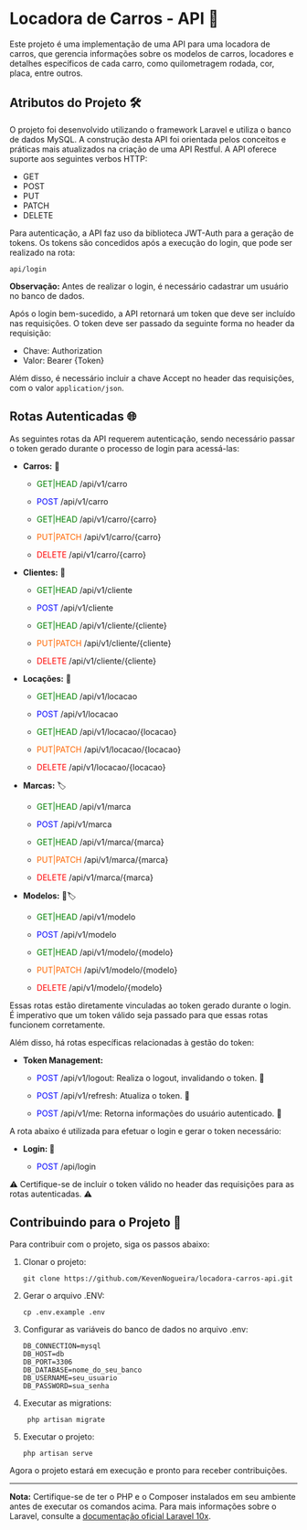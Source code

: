 # Locadora de Carros - API 🚗

Este projeto é uma implementação de uma API para uma locadora de carros, que gerencia informações sobre os modelos de carros, locadores e detalhes específicos de cada carro, como quilometragem rodada, cor, placa, entre outros.

## Atributos do Projeto 🛠️

O projeto foi desenvolvido utilizando o framework Laravel e utiliza o banco de dados MySQL. A construção desta API foi orientada pelos conceitos e práticas mais atualizados na criação de uma API Restful. A API oferece suporte aos seguintes verbos HTTP:

-   GET
-   POST
-   PUT
-   PATCH
-   DELETE

Para autenticação, a API faz uso da biblioteca JWT-Auth para a geração de tokens. Os tokens são concedidos após a execução do login, que pode ser realizado na rota:

```
api/login
```

**Observação:** Antes de realizar o login, é necessário cadastrar um usuário no banco de dados.

Após o login bem-sucedido, a API retornará um token que deve ser incluído nas requisições. O token deve ser passado da seguinte forma no header da requisição:

-   Chave: Authorization
-   Valor: Bearer {Token}

Além disso, é necessário incluir a chave Accept no header das requisições, com o valor `application/json`.

## Rotas Autenticadas 🌐

As seguintes rotas da API requerem autenticação, sendo necessário passar o token gerado durante o processo de login para acessá-las:

-   **Carros:** 🚗

    -   <span style="color: #008000;">GET|HEAD</span> /api/v1/carro

    -   <span style="color: #0000ff;">POST</span> /api/v1/carro

    -   <span style="color: #008000;">GET|HEAD</span> /api/v1/carro/{carro}

    -   <span style="color: #ff6600;">PUT|PATCH</span> /api/v1/carro/{carro}

    -   <span style="color: #ff0000;">DELETE</span> /api/v1/carro/{carro}

-   **Clientes:** 👤

    -   <span style="color: #008000;">GET|HEAD</span> /api/v1/cliente

    -   <span style="color: #0000ff;">POST</span> /api/v1/cliente

    -   <span style="color: #008000;">GET|HEAD</span> /api/v1/cliente/{cliente}

    -   <span style="color: #ff6600;">PUT|PATCH</span> /api/v1/cliente/{cliente}

    -   <span style="color: #ff0000;">DELETE</span> /api/v1/cliente/{cliente}

-   **Locações:** 📆

    -   <span style="color: #008000;">GET|HEAD</span> /api/v1/locacao

    -   <span style="color: #0000ff;">POST</span> /api/v1/locacao

    -   <span style="color: #008000;">GET|HEAD</span> /api/v1/locacao/{locacao}

    -   <span style="color: #ff6600;">PUT|PATCH</span> /api/v1/locacao/{locacao}

    -   <span style="color: #ff0000;">DELETE</span> /api/v1/locacao/{locacao}

-   **Marcas:** 🏷️

    -   <span style="color: #008000;">GET|HEAD</span> /api/v1/marca

    -   <span style="color: #0000ff;">POST</span> /api/v1/marca

    -   <span style="color: #008000;">GET|HEAD</span> /api/v1/marca/{marca}

    -   <span style="color: #ff6600;">PUT|PATCH</span> /api/v1/marca/{marca}

    -   <span style="color: #ff0000;">DELETE</span> /api/v1/marca/{marca}

-   **Modelos:** 🚗🏷️

    -   <span style="color: #008000;">GET|HEAD</span> /api/v1/modelo

    -   <span style="color: #0000ff;">POST</span> /api/v1/modelo

    -   <span style="color: #008000;">GET|HEAD</span> /api/v1/modelo/{modelo}

    -   <span style="color: #ff6600;">PUT|PATCH</span> /api/v1/modelo/{modelo}

    -   <span style="color: #ff0000;">DELETE</span> /api/v1/modelo/{modelo}

Essas rotas estão diretamente vinculadas ao token gerado durante o login. É imperativo que um token válido seja passado para que essas rotas funcionem corretamente.

Além disso, há rotas específicas relacionadas à gestão do token:

-   **Token Management:**

    -   <span style="color: #0000ff;">POST</span> /api/v1/logout: Realiza o logout, invalidando o token. 🚪

    -   <span style="color: #0000ff;">POST</span> /api/v1/refresh: Atualiza o token. 🔄

    -   <span style="color: #0000ff;">POST</span> /api/v1/me: Retorna informações do usuário autenticado. 👤

A rota abaixo é utilizada para efetuar o login e gerar o token necessário:

-   **Login: 🔑**

    -   <span style="color: #0000ff;">POST</span> /api/login

⚠️ Certifique-se de incluir o token válido no header das requisições para as rotas autenticadas. ⚠️

## Contribuindo para o Projeto 🤝

Para contribuir com o projeto, siga os passos abaixo:

1. Clonar o projeto:

    ```
    git clone https://github.com/KevenNogueira/locadora-carros-api.git
    ```

2. Gerar o arquivo .ENV:

    ```
    cp .env.example .env
    ```

3. Configurar as variáveis do banco de dados no arquivo .env:

    ```
    DB_CONNECTION=mysql
    DB_HOST=db
    DB_PORT=3306
    DB_DATABASE=nome_do_seu_banco
    DB_USERNAME=seu_usuario
    DB_PASSWORD=sua_senha
    ```

4. Executar as migrations:

    ```
     php artisan migrate
    ```

5. Executar o projeto:

    ```
    php artisan serve
    ```

Agora o projeto estará em execução e pronto para receber contribuições.

---

**Nota:** Certifique-se de ter o PHP e o Composer instalados em seu ambiente antes de executar os comandos acima. Para mais informações sobre o Laravel, consulte a [documentação oficial Laravel 10x](https://laravel.com/docs).
